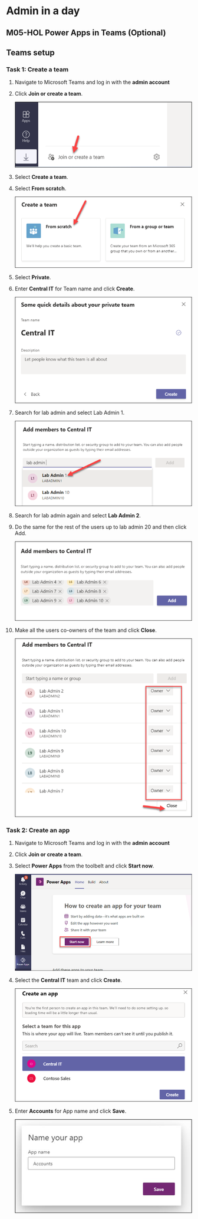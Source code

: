 # Admin in a day

## M05-HOL Power Apps in Teams (Optional)

## Teams setup

### Task 1: Create a team


1. Navigate to Microsoft Teams and log in with the **admin account** 

2. Click **Join or create a team**.                                    

    ![](images/M05/image1.png)
  
3. Select **Create a team**. 

4. Select **From scratch**.  

 
    ![](images/M05/image2.png)
 

5. Select **Private**.                                      

6. Enter **Central IT** for Team name and click **Create**. 

  
    ![](images/M05/image3.png)
  

7. Search for lab admin and select Lab Admin 1.

 
    ![](images/M05/image4.png)
  

8. Search for lab admin again and select **Lab Admin 2**.      

9. Do the same for the rest of the users up to lab admin 20 and then click Add.                                          


     ![](images/M05/image5.png)
 

10. Make all the users co-owners of the team and click **Close**.


    ![](images/M05/image6.png)
 

### Task 2: Create an app


1. Navigate to Microsoft Teams and log in with the **admin account** 

2. Click **Join or create a team**.                                    

3. Select **Power Apps** from the toolbelt and click **Start now**.    


    ![](images/M05/image7.png)


4. Select the **Central IT** team and click **Create**.

 
   ![](images/M05/image8.png)
  

3. Enter **Accounts** for App name and click **Save**.

 
    ![](images/M05/image9.png)
 

